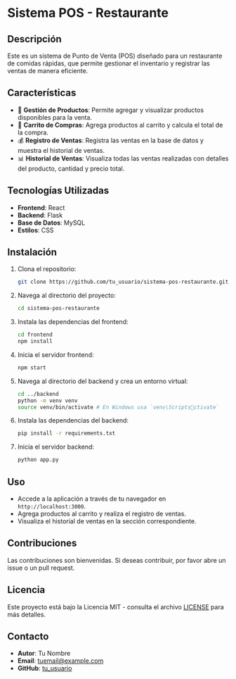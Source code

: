 # Sistema POS - Restaurante


## Descripción

Este es un sistema de Punto de Venta (POS) diseñado para un restaurante de comidas rápidas, que permite gestionar el inventario y registrar las ventas de manera eficiente.

## Características

- 🛒 **Gestión de Productos**: Permite agregar y visualizar productos disponibles para la venta.
- 🧾 **Carrito de Compras**: Agrega productos al carrito y calcula el total de la compra.
- 💰 **Registro de Ventas**: Registra las ventas en la base de datos y muestra el historial de ventas.
- 📊 **Historial de Ventas**: Visualiza todas las ventas realizadas con detalles del producto, cantidad y precio total.

## Tecnologías Utilizadas

- **Frontend**: React
- **Backend**: Flask
- **Base de Datos**: MySQL
- **Estilos**: CSS

## Instalación

1. Clona el repositorio:
    ```bash
    git clone https://github.com/tu_usuario/sistema-pos-restaurante.git
    ```
2. Navega al directorio del proyecto:
    ```bash
    cd sistema-pos-restaurante
    ```
3. Instala las dependencias del frontend:
    ```bash
    cd frontend
    npm install
    ```
4. Inicia el servidor frontend:
    ```bash
    npm start
    ```
5. Navega al directorio del backend y crea un entorno virtual:
    ```bash
    cd ../backend
    python -m venv venv
    source venv/bin/activate # En Windows usa `venv\Scriptsctivate`
    ```
6. Instala las dependencias del backend:
    ```bash
    pip install -r requirements.txt
    ```
7. Inicia el servidor backend:
    ```bash
    python app.py
    ```

## Uso

- Accede a la aplicación a través de tu navegador en `http://localhost:3000`.
- Agrega productos al carrito y realiza el registro de ventas.
- Visualiza el historial de ventas en la sección correspondiente.

## Contribuciones

Las contribuciones son bienvenidas. Si deseas contribuir, por favor abre un issue o un pull request.

## Licencia

Este proyecto está bajo la Licencia MIT - consulta el archivo [LICENSE](LICENSE) para más detalles.

## Contacto

- **Autor**: Tu Nombre
- **Email**: tuemail@example.com
- **GitHub**: [tu_usuario](https://github.com/tu_usuario)
